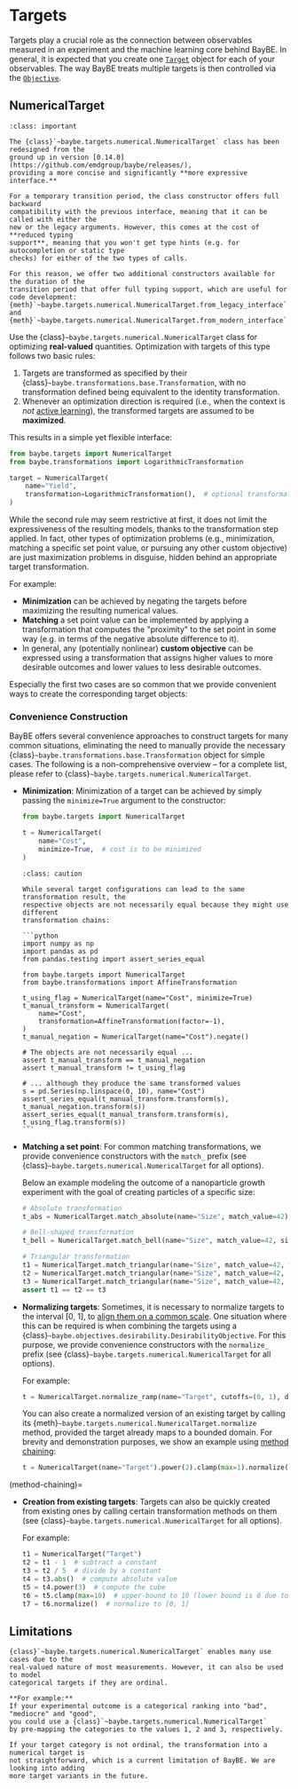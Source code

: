# Targets

Targets play a crucial role as the connection between observables measured in an
experiment and the machine learning core behind BayBE.
In general, it is expected that you create one [`Target`](baybe.targets.base.Target)
object for each of your observables.
The way BayBE treats multiple targets is then controlled via the 
[`Objective`](../../userguide/objectives).

## NumericalTarget
```{admonition} Important
:class: important

The {class}`~baybe.targets.numerical.NumericalTarget` class has been redesigned from the
ground up in version [0.14.0](https://github.com/emdgroup/baybe/releases/),
providing a more concise and significantly **more expressive interface.**

For a temporary transition period, the class constructor offers full backward
compatibility with the previous interface, meaning that it can be called with either the
new or the legacy arguments. However, this comes at the cost of **reduced typing
support**, meaning that you won't get type hints (e.g. for autocompletion or static type
checks) for either of the two types of calls. 

For this reason, we offer two additional constructors available for the duration of the
transition period that offer full typing support, which are useful for code development:
{meth}`~baybe.targets.numerical.NumericalTarget.from_legacy_interface` and
{meth}`~baybe.targets.numerical.NumericalTarget.from_modern_interface`.
```

Use the {class}`~baybe.targets.numerical.NumericalTarget` class for optimizing
**real-valued** quantities.
Optimization with targets of this type follows two basic rules:
1. Targets are transformed as specified by their
   {class}`~baybe.transformations.base.Transformation`, with no transformation
   defined being equivalent to the identity transformation.
2. Whenever an optimization direction is required (i.e., when the context is *not*
   [active learning](/userguide/active_learning)), the transformed targets are assumed to
   be **maximized**.

This results in a simple yet flexible interface:
```python
from baybe.targets import NumericalTarget
from baybe.transformations import LogarithmicTransformation

target = NumericalTarget(
    name="Yield",
    transformation=LogarithmicTransformation(),  # optional transformation
)
```

While the second rule may seem restrictive at first, it does not limit the
expressiveness of the resulting models, thanks to the transformation step applied.
In fact, other types of optimization problems (e.g., minimization, matching a
specific set point value, or pursuing any other custom objective) are just maximization
problems in disguise, hidden behind an appropriate target transformation.

For example:
* **Minimization** can be achieved by negating the targets before maximizing the
  resulting numerical values.
* **Matching** a set point value can be implemented by applying a transformation that
  computes the "proximity" to the set point in some way (e.g. in terms of the
  negative absolute difference to it).
* In general, any (potentially nonlinear) **custom objective** can be expressed using a
  transformation that assigns higher values to more desirable outcomes and lower values
  to less desirable outcomes.

Especially the first two cases are so common that we provide convenient ways to create
the corresponding target objects:

### Convenience Construction
BayBE offers several convenience approaches to construct targets for many common
situations, eliminating the need to manually provide the necessary
{class}`~baybe.transformations.base.Transformation` object for simple cases.
The following is a non-comprehensive overview – for a complete list, please refer to
{class}`~baybe.targets.numerical.NumericalTarget`.
* **Minimization**: Minimization of a target can be achieved by simply passing the
  `minimize=True` argument to the constructor:
  ```python
  from baybe.targets import NumericalTarget

  t = NumericalTarget(
      name="Cost",
      minimize=True,  # cost is to be minimized
  )
  ```

  ````{admonition} Equality
  :class: caution

  While several target configurations can lead to the same transformation result, the
  respective objects are not necessarily equal because they might use different
  transformation chains:

  ```python
  import numpy as np
  import pandas as pd
  from pandas.testing import assert_series_equal

  from baybe.targets import NumericalTarget
  from baybe.transformations import AffineTransformation

  t_using_flag = NumericalTarget(name="Cost", minimize=True)
  t_manual_transform = NumericalTarget(
      name="Cost",
      transformation=AffineTransformation(factor=-1),
  )
  t_manual_negation = NumericalTarget(name="Cost").negate()

  # The objects are not necessarily equal ...
  assert t_manual_transform == t_manual_negation
  assert t_manual_transform != t_using_flag

  # ... although they produce the same transformed values
  s = pd.Series(np.linspace(0, 10), name="Cost")
  assert_series_equal(t_manual_transform.transform(s), t_manual_negation.transform(s))
  assert_series_equal(t_manual_transform.transform(s), t_using_flag.transform(s))
  ```
  ````

* **Matching a set point**: For common matching transformations, we provide
  convenience constructors with the `match_` prefix (see
  {class}`~baybe.targets.numerical.NumericalTarget` for all options).
  
  Below an example modeling the outcome of a nanoparticle growth experiment with the
  goal of creating particles of a specific size:
  ```python
  # Absolute transformation
  t_abs = NumericalTarget.match_absolute(name="Size", match_value=42)

  # Bell-shaped transformation
  t_bell = NumericalTarget.match_bell(name="Size", match_value=42, sigma=5)

  # Triangular transformation
  t1 = NumericalTarget.match_triangular(name="Size", match_value=42, width=10)
  t2 = NumericalTarget.match_triangular(name="Size", match_value=42, cutoffs=(37, 47))
  t3 = NumericalTarget.match_triangular(name="Size", match_value=42, margins=(5, 5))
  assert t1 == t2 == t3
  ```

* **Normalizing targets**: Sometimes, it is necessary to normalize targets to the
  interval [0, 1], to [align them on a common scale](#target-normalization). One
  situation where this can be required is when combining the targets using a
  {class}`~baybe.objectives.desirability.DesirabilityObjective`. For this purpose, we
  provide convenience constructors with the `normalize_` prefix (see
  {class}`~baybe.targets.numerical.NumericalTarget` for all options).
  
  For example:
  ```python
  t = NumericalTarget.normalize_ramp(name="Target", cutoffs=(0, 1), descending=True)
  ```

  You can also create a normalized version of an existing target by calling its
  {meth}`~baybe.targets.numerical.NumericalTarget.normalize` method, provided the target
  already maps to a bounded domain. For brevity and demonstration purposes, we show an
  example using [method chaining](method-chaining): 

  ```python
  t = NumericalTarget(name="Target").power(2).clamp(max=1).normalize()
  ```

(method-chaining)=
* **Creation from existing targets**: Targets can also be quickly created from existing
  ones by calling certain transformation methods on them (see
  {class}`~baybe.targets.numerical.NumericalTarget` for all options).
  
  For example:
  ```python
  t1 = NumericalTarget("Target")
  t2 = t1 - 1  # subtract a constant
  t3 = t2 / 5  # divide by a constant
  t4 = t3.abs()  # compute absolute value
  t5 = t4.power(3)  # compute the cube
  t6 = t5.clamp(max=10)  # upper-bound to 10 (lower bound is 0 due to abs() call above)
  t7 = t6.normalize()  # normalize to [0, 1]
  ```

## Limitations
```{important}
{class}`~baybe.targets.numerical.NumericalTarget` enables many use cases due to the
real-valued nature of most measurements. However, it can also be used to model
categorical targets if they are ordinal.

**For example:**
If your experimental outcome is a categorical ranking into "bad", "mediocre" and "good",
you could use a {class}`~baybe.targets.numerical.NumericalTarget`
by pre-mapping the categories to the values 1, 2 and 3, respectively.

If your target category is not ordinal, the transformation into a numerical target is
not straightforward, which is a current limitation of BayBE. We are looking into adding
more target variants in the future.
```
